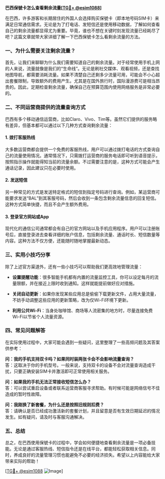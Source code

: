 **巴西保號卡怎么查看剩余流量[[TG💪+ @esim1088](https://t.me/s/esim1088)]**

在巴西，许多游客和长期居住的外国人会选择购买保號卡（即本地号码SIM卡）来满足日常通信需求。无论是为了打电话、发短信还是使用移动数据，了解如何查看自己的剩余流量都显得尤为重要。毕竟，谁也不想在关键时刻发现流量已经耗尽了吧？这篇文章就带大家详细了解一下巴西保號卡怎么看剩余流量的方法。

### 一、为什么需要关注剩余流量？

首先，让我们来聊聊为什么我们需要知道自己的剩余流量。对于经常使用手机上网的人来说，流量就像是我们的“生命线”。无论是刷社交媒体、观看视频，还是查找地图导航，都需要消耗流量。如果不清楚自己还剩多少流量可用，可能会不小心超出套餐限制，导致额外的费用产生。尤其是在国外旅行时，国际漫游费可是相当昂贵的。因此，定期检查剩余流量，确保自己在预算范围内使用网络服务是非常必要的。

### 二、不同运营商提供的流量查询方式

巴西有多个移动通信运营商，比如Claro、Vivo、Tim等。虽然它们提供的服务略有差异，但基本都可以通过以下几种方式查询剩余流量：

#### 1. **拨打客服热线**
   大多数运营商都会提供一个免费的客服热线，用户可以通过拨打电话的方式查询自己的流量使用情况。通常情况下，只需拨打运营商的服务电话即可听到语音提示，按照指示操作就能得知当前的流量余额。不过需要注意的是，这种方式可能会产生通话记录，因此建议只在必要时使用。

#### 2. **发送短信**
   另一种常见的方式是发送特定格式的短信到指定号码进行查询。例如，某运营商可能要求发送“BAL”到其客服号码，然后会收到一条包含剩余流量信息的回复短信。这种方式简单快捷，而且不会产生额外费用。

#### 3. **登录官方网站或App**
   现代化的通信公司通常都会有自己的官方网站以及手机应用程序。用户可以注册账号后，直接登录进去查看详细的账户信息，包括剩余流量、通话时长、短信数量等内容。这种方法不仅方便，还能随时随地掌握最新动态。

### 三、实用小技巧分享

除了上述官方渠道外，还有一些小技巧可以帮助我们更高效地管理流量：

- **设置提醒功能**：很多智能手机都有内置的流量监控工具，你可以设定每月的流量限额，并在接近上限时收到通知。这样就能提前做好应对措施。
  
- **关闭自动更新**：如果你发现某些应用总是偷偷下载更新文件，占用大量流量，不妨手动调整这些应用的更新策略，改为仅Wi-Fi环境下更新。

- **利用公共Wi-Fi**：当身处咖啡馆、商场等人流密集的地方时，尽量连接免费Wi-Fi以节省个人流量资源。

### 四、常见问题解答

在实际使用过程中，大家可能会遇到一些疑问，这里整理了一些高频问题及其答案供参考：

**问：我的手机支持双卡吗？如果同时装两张卡会不会影响流量查询？**  
答：这取决于你的手机型号。一般来说，支持双卡的设备不会对流量查询造成干扰，只要正确安装SIM卡并激活即可正常使用相关服务。

**问：如果我的手机无法正常接收短信怎么办？**  
答：可以尝试重启设备或者联系运营商客服寻求帮助。有时候可能是网络信号不佳造成的暂时性故障。

**问：我刚换了新套餐，为什么还是按照旧规则扣费？**  
答：请确认是否已经成功激活新的套餐计划，并且留意是否有生效日期延迟的情况发生。如有疑问，请及时与客服沟通解决。

### 五、总结

总之，在巴西使用保號卡的过程中，学会如何便捷地查看剩余流量是一项必备技能。无论是通过客服热线、短信指令还是在线平台，都能轻松获取相关信息。同时，养成良好的流量管理习惯也能避免不必要的经济损失。希望以上内容能给大家带来实际的帮助！

[[TG💪+ @esim1088](https://t.me/s/esim1088) ![Image](https://i.postimg.cc/4NQfJmqS/Snipaste-2025-05-13-00-14-12.png)]